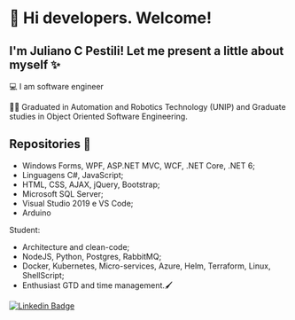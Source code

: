 # 📌 Hi developers. Welcome!

## I'm Juliano C Pestili! Let me present a little about myself ✨

💻 I am software engineer

👨‍🎓 Graduated in Automation and Robotics Technology (UNIP) and Graduate studies in Object Oriented Software Engineering. 

## Repositories 📜 

- Windows Forms, WPF, ASP.NET MVC, WCF, .NET Core, .NET 6;
- Linguagens C#,  JavaScript;
- HTML, CSS, AJAX, jQuery, Bootstrap;
- Microsoft SQL Server;
- Visual Studio 2019 e VS Code;
- Arduino

Student:
 - Architecture and clean-code;
 - NodeJS, Python, Postgres, RabbitMQ;
 - Docker, Kubernetes, Micro-services, Azure, Helm, Terraform, Linux, ShellScript;
 - Enthusiast GTD and time management.🖌 



[![Linkedin Badge](https://img.shields.io/badge/-LinkedIn-blue?style=flat-square&logo=Linkedin&logoColor=white&link=https://www.linkedin.com/in/julianopestili/?locale=en_US)](https://www.linkedin.com/in/julianopestili/?locale=en_US)

